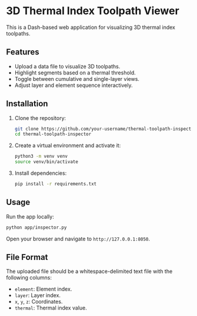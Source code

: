 # 3D Thermal Index Toolpath Viewer

This is a Dash-based web application for visualizing 3D thermal index toolpaths.

## Features
- Upload a data file to visualize 3D toolpaths.
- Highlight segments based on a thermal threshold.
- Toggle between cumulative and single-layer views.
- Adjust layer and element sequence interactively.

## Installation

1. Clone the repository:
   ```bash
   git clone https://github.com/your-username/thermal-toolpath-inspector.git
   cd thermal-toolpath-inspector
   ```

2. Create a virtual environment and activate it:
   ```bash
   python3 -m venv venv
   source venv/bin/activate
   ```

3. Install dependencies:
   ```bash
   pip install -r requirements.txt
   ```

## Usage

Run the app locally:
```bash
python app/inspector.py
```

Open your browser and navigate to `http://127.0.0.1:8050`.

## File Format

The uploaded file should be a whitespace-delimited text file with the following columns:
- `element`: Element index.
- `layer`: Layer index.
- `x`, `y`, `z`: Coordinates.
- `thermal`: Thermal index value.

